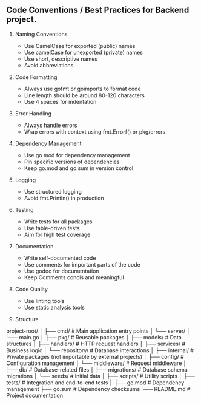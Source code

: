 ## Code Conventions / Best Practices for Backend project.

1. Naming Conventions
    - Use CamelCase for exported (public) names
    - Use camelCase for unexported (private) names
    - Use short, descriptive names
    - Avoid abbreviations

2. Code Formatting
    - Always use gofmt or goimports to format code
    - Line length should be around 80-120 characters
    - Use 4 spaces for indentation

3. Error Handling
    - Always handle errors
    - Wrap errors with context using fmt.Errorf() or pkg/errors
    
4. Dependency Management
    - Use go mod for dependency management
    - Pin specific versions of dependencies
    - Keep go.mod and go.sum in version control

5. Logging
    - Use structured logging
    - Avoid fmt.Println() in production

6. Testing
    - Write tests for all packages
    - Use table-driven tests
    - Aim for high test coverage

7. Documentation
    - Write self-documented code
    - Use comments for important parts of the code
    - Use godoc for documentation
    - Keep Comments concis and meaningful

8. Code Quality
    - Use linting tools
    - Use static analysis tools

9. Structure

project-root/
│
├── cmd/                # Main application entry points
│   └── server/
│       └── main.go
│
├── pkg/                # Reusable packages
│   ├── models/         # Data structures
│   ├── handlers/       # HTTP request handlers
│   ├── services/       # Business logic
│   └── repository/     # Database interactions
│
├── internal/           # Private packages (not importable by external projects)
│   ├── config/         # Configuration management
│   └── middleware/     # Request middleware
│
├── db/                 # Database-related files
│   ├── migrations/     # Database schema migrations
│   └── seeds/          # Initial data
│
├── scripts/            # Utility scripts
│
├── tests/              # Integration and end-to-end tests
│
├── go.mod              # Dependency management
├── go.sum              # Dependency checksums
└── README.md           # Project documentation